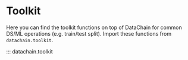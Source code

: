 # Toolkit

Here you can find the toolkit functions on top of DataChain for common DS/ML operations (e.g. train/test split). Import these functions from `datachain.toolkit`.

::: datachain.toolkit
